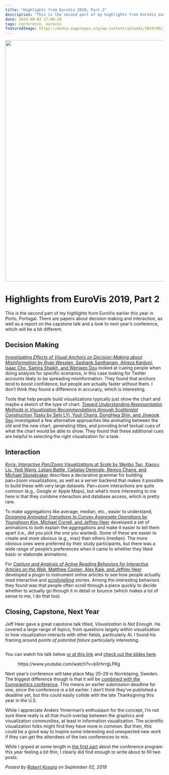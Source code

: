 ```yaml
---
title: "Highlights from EuroVis 2019, Part 2"
description: "This is the second part of my highlights from EuroVis earlier this year in Porto, Portugal. There are papers about decision making and interaction, as well as a report on the capstone talk and a look to next year’s conference, which will be a bit different."
date: 2019-09-02 17:00:28
tags: conference, eurovis
featuredImage: https://media.eagereyes.org/wp-content/uploads/2019/09/11526F34-8208-4DAB-B21B-A25A99A199E6.jpeg
---
```


<p align="center"><img src="https://media.eagereyes.org/wp-content/uploads/2019/09/11526F34-8208-4DAB-B21B-A25A99A199E6.jpeg" width="1024" height="768" /></p>

# Highlights from EuroVis 2019, Part 2

This is the second part of my highlights from EuroVis earlier this year in Porto, Portugal. There are papers about decision making and interaction, as well as a report on the capstone talk and a look to next year’s conference, which will be a bit different.

## Decision Making

<a href="https://osf.io/2pxy3/"><em>Investigating Effects of Visual Anchors on Decision-Making about Misinformation</em> by Ryan Wesslen, Sashank Santhanam, Alireza Karduni, Isaac Cho, Samira Shaikh, and Wenwen Dou</a> looked at cueing people when doing analysis for specific scenarios, in this case looking for Twitter accounts likely to be spreading misinformation. They found that anchors tend to boost confidence, but people are actually faster without them. I don’t think they found a difference in accuracy, which is interesting.

Tools that help people build visualizations typically just show the chart and maybe a sketch of the type of chart. <a href="http://hcil.snu.ac.kr/research/previews-animated-transitions-textual-descriptions"><em>Toward Understanding Representation Methods in Visualization Recommendations through Scatterplot Construction Tasks</em> by Sehi LYi, Youli Chang, DongHwa Shin, and Jinwook Seo</a> investigated a few alternative approaches like animating between the old and the new chart, generating titles, and providing brief textual cues of what the chart would be able to show. They found that these additional cues are helpful in selecting the right visualization for a task.

## Interaction

<a href="https://github.com/tracyhenry/kyrix"><em>Kyrix: Interactive Pan/Zoom Visualizations at Scale</em> by Wenbo Tao, Xiaoyu Liu, Yedi Wang, Leilani Battle, Çağatay Demiralp, Remco Chang, and Michael Stonebraker</a> describes a declarative grammar for building pan+zoom visualizations, as well as a server backend that makes it possible to build these with very large datasets. Pan+zoom interactions are quite common (e.g., Google or Apple Maps), but what’s more interesting to me here is that they combine interaction and database access, which is pretty rare.

To make aggregations like average, median, etc., easier to understand, <a href="https://idl.cs.washington.edu/papers/animated-aggregate-operations"><em>Designing Animated Transitions to Convey Aggregate Operations</em> by Younghoon Kim, Michael Correll, and Jeffrey Heer</a> developed a set of animations to both explain the aggregations and make it easier to tell them apart (i.e., did you pick the one you wanted). Some of these are easier to create and more obvious (e.g., max) than others (median). The more obvious ones were preferred by their study participants, but there was a wide range of people’s preferences when it came to whether they liked basic or elaborate animations.

For <a href="http://idl.cs.washington.edu/papers/idyll-analytics/"><em>Capture and Analysis of Active Reading Behaviors for Interactive Articles on the Web</em>, Matthew Conlen, Alex Kale, and Jeffrey Heer</a> developed a plugin to instrument online articles to see how people actually read interactive and <a href="https://eagereyes.org/blog/2016/the-scrollytelling-scourge">scrollytelling</a> stories. Among the interesting behaviors they found was that people often scroll through a piece quickly to decide whether to actually go through it in detail or bounce (which makes a lot of sense to me, I do that too).

## Closing, Capstone, Next Year

Jeff Heer gave a great capstone talk titled, <em>Visualization Is Not Enough</em>. He covered a large range of topics, from questions largely within visualization to how visualization interacts with other fields, particularly AI. I found his framing around <em>points of potential failure</em> particularly interesting.

<figure class="wp-block-image"><img src="https://media.eagereyes.org/wp-content/uploads/2019/09/58C5C099-48C7-4E5B-B5FA-F9E0EAFDCCBE.jpeg" alt="" class="wp-image-12311"/></figure>

You can watch his talk below <a href="https://www.youtube.com/watch?v=bXrhrrgLPKg">or at this link</a> and <a href="https://homes.cs.washington.edu/~jheer/talks/EuroVis2019-Capstone.pdf">check out the slides here</a>.

<figure class="wp-block-embed-youtube wp-block-embed is-type-video is-provider-youtube wp-embed-aspect-16-9 wp-has-aspect-ratio"><div class="wp-block-embed__wrapper">
https://www.youtube.com/watch?v=bXrhrrgLPKg
</div></figure>

Next year’s conference will take place May 25–29 in Norrköping, Sweden. The biggest difference though is that it will be <a href="https://conferences.eg.org/egev20/">combined with the Eurographics conference</a>. This means an earlier submission deadline for one, since the conference is a bit earlier. I don’t think they’ve published a deadline yet, but this could easily collide with the late Thanksgiving this year in the U.S.

While I appreciate Anders Ynnerman’s enthusiasm for the concept, I’m not sure there really is all that much overlap between the graphics and visualization communities, at least in information visualization. The scientific visualization folks might find they have more in common. But then, this could be a good way to inspire some interesting and unexpected new work if they can get the attendees of the two conferences to mix.

While I griped at some length in <a href="https://eagereyes.org/blog/2019/highlights-from-eurovis-2019-part-1">the first part</a> about the conference program this year feeling a bit thin, I clearly did find enough to write about to fill two posts.


_Posted by <a href="/about">Robert Kosara</a> on September 02, 2019_


